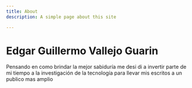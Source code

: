 ```yaml
---
title: About
description: A simple page about this site

---
```

# **Edgar Guillermo Vallejo Guarin**

Pensando en como brindar la mejor sabiduría me desi di a invertir parte de mi tiempo a la investigación de la tecnología para llevar mis escritos  a un publico mas amplio